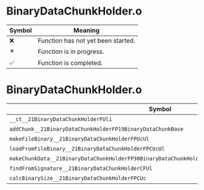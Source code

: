 # BinaryDataChunkHolder.o
| Symbol | Meaning 
| ------------- | ------------- 
| :x: | Function has not yet been started. 
| :eight_pointed_black_star: | Function is in progress. 
| :white_check_mark: | Function is completed. 


# BinaryDataChunkHolder.o
| Symbol | Decompiled? |
| ------------- | ------------- |
| `__ct__21BinaryDataChunkHolderFUli` | :x: |
| `addChunk__21BinaryDataChunkHolderFP19BinaryDataChunkBase` | :white_check_mark: |
| `makeFileBinary__21BinaryDataChunkHolderFPUcUl` | :x: |
| `loadFromFileBinary__21BinaryDataChunkHolderFPCUcUl` | :x: |
| `makeChunkData__21BinaryDataChunkHolderFP30BinaryDataChunkHolderChunkDataUlPC19BinaryDataChunkBase` | :x: |
| `findFromSignature__21BinaryDataChunkHolderCFUl` | :white_check_mark: |
| `calcBinarySize__21BinaryDataChunkHolderFPCUc` | :x: |
